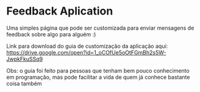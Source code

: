 # Feedback Aplication
Uma simples página que pode ser customizada para enviar mensagens de feedback sobre algo para alguém :)

Link para download do guia de customização da aplicação aqui: https://drive.google.com/open?id=1_oCOfUe5oOtFGmBh2s5W-JwpkFkuSSq9

Obs: o guia foi feito para pessoas que tenham bem pouco conhecimento em programação, mas pode facilitar a vida de quem já conhece bastante coisa também
